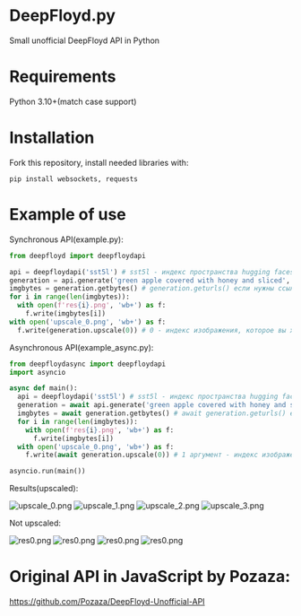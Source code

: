 # DeepFloyd.py
Small unofficial DeepFloyd API in Python

# Requirements
Python 3.10+(match case support)

# Installation
Fork this repository, install needed libraries with:
```
pip install websockets, requests
```

# Example of use

Synchronous API(example.py):
```py
from deepfloyd import deepfloydapi

api = deepfloydapi('sst5l') # sst5l - индекс пространства hugging faces
generation = api.generate('green apple covered with honey and sliced', 'red apple, yellow apple, terrible quality, not realistic result') # первый аргумент - prompt, второй - negative prompt(необязателен). возвращает объект типа Generation.
imgbytes = generation.getbytes() # generation.geturls() если нужны ссылки изображений
for i in range(len(imgbytes)):
  with open(f'res{i}.png', 'wb+') as f:
    f.write(imgbytes[i])
with open('upscale_0.png', 'wb+') as f:
  f.write(generation.upscale(0)) # 0 - индекс изображения, которое вы хотите увеличить
```

Asynchronous API(example_async.py):
```py
from deepfloydasync import deepfloydapi
import asyncio

async def main():
  api = deepfloydapi('sst5l') # sst5l - индекс пространства hugging faces
  generation = await api.generate('green apple covered with honey and sliced', 'red apple, yellow apple, terrible quality, not realistic result') # первый аргумент - prompt, второй - negative prompt(необязателен). возвращает объект типа Generation.
  imgbytes = await generation.getbytes() # await generation.geturls() если нужны ссылки изображений или просто лень ждать, когда библиотека закончит фетчить байты из url-ов
  for i in range(len(imgbytes)):
    with open(f'res{i}.png', 'wb+') as f:
      f.write(imgbytes[i])
  with open('upscale_0.png', 'wb+') as f:
    f.write(await generation.upscale(0)) # 1 аргумент - индекс изображения, которое вы хотите увеличить

asyncio.run(main())
```

Results(upscaled):

![upscale_0.png](https://i.imgur.com/ruqu9Vo.png)
![upscale_1.png](https://i.imgur.com/QtXklmG.png)
![upscale_2.png](https://i.imgur.com/NddZlRl.png)
![upscale_3.png](https://i.imgur.com/pP4N4PI.png)


Not upscaled:

![res0.png](https://i.imgur.com/rrc6RFY.png)
![res0.png](https://i.imgur.com/HN9LPOJ.png)
![res0.png](https://i.imgur.com/ImY9kGs.png)
![res0.png](https://i.imgur.com/gRlHFxQ.png)


# Original API in JavaScript by Pozaza:
https://github.com/Pozaza/DeepFloyd-Unofficial-API
